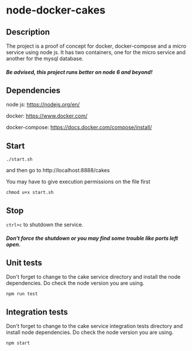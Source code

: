 node-docker-cakes
=================

Description
-----------

The project is a proof of concept for docker, docker-compose and a micro service using node js. It has two containers, one for the micro service and another for the mysql database.

##### Be advised, this project runs better on node 6 and beyond!

Dependencies
------------

node js: https://nodejs.org/en/

docker: https://www.docker.com/

docker-compose: https://docs.docker.com/compose/install/

Start
-----

`./start.sh`

and then go to http://localhost:8888/cakes

You may have to give execution permissions on the file first

`chmod u+x start.sh`

Stop
----

`ctrl+c` to shutdown the service.

##### Don't force the shutdown or you may find some trouble like ports left open.

Unit tests
----------

Don't forget to change to the cake service directory and install the node dependencies. Do check the node version you are using.

`npm run test`

Integration tests
-----------------

Don't forget to change to the cake service integration tests directory and install node dependencies. Do check the node version you are using.

`npm start`
